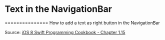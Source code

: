 # Text in the NavigationBar
===============
How to add a text as right button in the NavigationBar


Source: [iOS 8 Swift Programming Cookbook - Chapter 1.15](http://goo.gl/pvRtI8)
